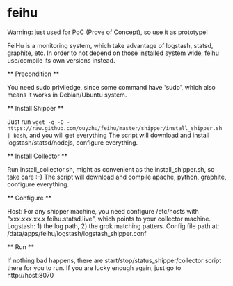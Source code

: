 # feihu

Warning: just used for PoC (Prove of Concept), so use it as prototype!


FeiHu is a monitoring system, which take advantage of logstash, statsd, graphite, etc.
In order to not depend on those installed system wide, feihu use/compile its own versions instead.

** Precondition **

You need sudo priviledge, since some command have 'sudo', which also means it works in Debian/Ubuntu system.

** Install Shipper **

Just run `wget -q -O - https://raw.github.com/ouyzhu/feihu/master/shipper/install_shipper.sh | bash`, and you will get everything
The script will download and install logstash/statsd/nodejs, configure everything.

** Install Collector **

Run install_collector.sh, might as convenient as the install_shipper.sh, so take care :-) 
The script will download and compile apache, python, graphite, configure everything.

** Configure **

Host: For any shipper machine, you need configure /etc/hosts with "xxx.xxx.xx.x     feihu.statsd.live", which points to your collector machine.
Logstash: 1) the log path, 2) the grok matching patters. Config file path at: /data/apps/feihu/logstash/logstash_shipper.conf

** Run **

If nothing bad happens, there are start/stop/status_shipper/collector script there for you to run.
If you are lucky enough again, just go to http://host:8070

